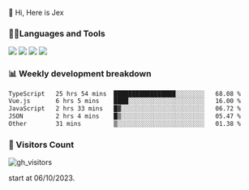  👋 Hi, Here is Jex

 

### 🧑‍💻Languages and Tools

<code><a href="https://react.dev"><img src="https://api.iconify.design/logos:react.svg" /></a></code>
<code><a href="https://github.com/vuejs/core"><img src="https://api.iconify.design/logos:vue.svg" /></a></code> 
<code><a href="https://github.com/microsoft/TypeScript"><img src="https://api.iconify.design/logos:typescript-icon.svg" /></a></code>
<code><a href="https://threejs.org/"><img src="https://api.iconify.design/logos:threejs.svg" /></a></code>

### 📊 Weekly development breakdown

<!--START_SECTION:waka-->

```txt
TypeScript   25 hrs 54 mins  █████████████████░░░░░░░░   68.08 %
Vue.js       6 hrs 5 mins    ████░░░░░░░░░░░░░░░░░░░░░   16.00 %
JavaScript   2 hrs 33 mins   █▓░░░░░░░░░░░░░░░░░░░░░░░   06.72 %
JSON         2 hrs 4 mins    █▒░░░░░░░░░░░░░░░░░░░░░░░   05.47 %
Other        31 mins         ▒░░░░░░░░░░░░░░░░░░░░░░░░   01.38 %
```

<!--END_SECTION:waka-->


### 👀 Visitors Count

![gh_visitors](https://profile-counter.glitch.me/jexlau/count.svg)

start at 06/10/2023.
